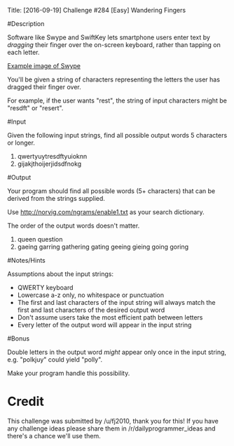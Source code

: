 Title: [2016-09-19] Challenge #284 [Easy] Wandering Fingers


#Description

Software like Swype and SwiftKey lets smartphone users enter text by *dragging* their finger over the on-screen keyboard, rather than tapping on each letter.

[Example image of Swype](http://www.swype.com/content/uploads/2014/09/swype_path.png)

You'll be given a string of characters representing the letters the user has dragged their finger over.

For example, if the user wants "rest", the string of input characters might be "resdft" or "resert".

#Input

Given the following input strings, find all possible output words 5 characters or longer.

1. qwertyuytresdftyuioknn
2. gijakjthoijerjidsdfnokg


#Output

Your program should find all possible words (5+ characters) that can be derived from the strings supplied.

Use http://norvig.com/ngrams/enable1.txt as your search dictionary.

The order of the output words doesn't matter.

1. queen question
2. gaeing garring gathering gating geeing gieing going goring

#Notes/Hints

Assumptions about the input strings:

* QWERTY keyboard
* Lowercase a-z only, no whitespace or punctuation
* The first and last characters of the input string will always match the first and last characters of the desired output word
* Don't assume users take the most efficient path between letters
* Every letter of the output word will appear in the input string


#Bonus

Double letters in the output word *might* appear only once in the input string, e.g. "polkjuy" could yield "polly".

Make your program handle this possibility.

# Credit

This challenge was submitted by /u/fj2010, thank you for this! If you have any challenge ideas please share them in /r/dailyprogrammer_ideas and there's a chance we'll use them. 